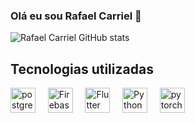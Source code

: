 ### Olá eu sou Rafael Carriel 👋

![Rafael Carriel GitHub stats](https://github-readme-stats-sigma-five.vercel.app/api?username=Rafael-Carriel&show_icons=true&theme=tokyonight)

## Tecnologias utilizadas

<div style="display: inline-block">
  
  <!-- HTML, CSS and JS related -->
  <img alt="postgres" width="40" src="https://image.shutterstock.com/image-photo/image-260nw-2182372041.jpg" />
  &nbsp &nbsp
  <img alt="Firebase" width="40" src="https://seeklogo.com/images/F/firebase-logo-402F407EE0-seeklogo.com.png" />
  &nbsp &nbsp  
  <img alt="Flutter" width="40" src="https://seeklogo.com/images/F/flutter-logo-5086DD11C5-seeklogo.com.png" />
  &nbsp &nbsp  
  <img alt="Python" width="40" src="https://seeklogo.com/images/P/python-logo-A32636CAA3-seeklogo.com.png" />
  &nbsp &nbsp
  <img alt="pytorch" width="40" src="https://seeklogo.com/images/P/pytorch-logo-84F95D0AF5-seeklogo.com.png" />
  &nbsp &nbsp
</div>

